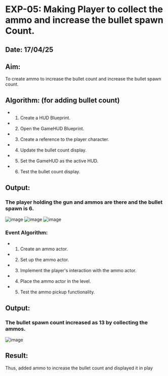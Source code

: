 # EXP-05: Making Player to collect the ammo and increase the bullet spawn Count.
## Date: 17/04/25

## Aim:
To create ammo to increase the bullet count and increase the bullet spawn count.

## Algorithm: (for adding bullet count)

- 1. Create a HUD Blueprint.  
- 2. Open the GameHUD Blueprint.  
- 3. Create a reference to the player character.  
- 4. Update the bullet count display.  
- 5. Set the GameHUD as the active HUD.  
- 6. Test the bullet count display.

## Output:

### The player holding the gun and ammos are there and the bullet spawn is 6.
![image](https://github.com/user-attachments/assets/d0a221bd-ad1e-4e1b-bf82-d2724458489a)
![image](https://github.com/user-attachments/assets/4feb1968-f13b-454b-ab06-9c6aeeca94dd)
![image](https://github.com/user-attachments/assets/be5ab395-303b-469c-9db4-49b321f35a31)

### Event   Algorithm:
- 1. Create an ammo actor.
- 2. Set up the ammo actor.
- 3. Implement the player's interaction with the ammo actor.
- 4. Place the ammo actor in the level.
- 5. Test the ammo pickup functionality.

## Output:

### The bullet spawn count increased as 13 by collecting the ammos.
![image](https://github.com/user-attachments/assets/4d573787-12df-462b-b001-c9ba7e1f8ce1)



## Result:
Thus, added ammo to increase the bullet count and displayed it in play
